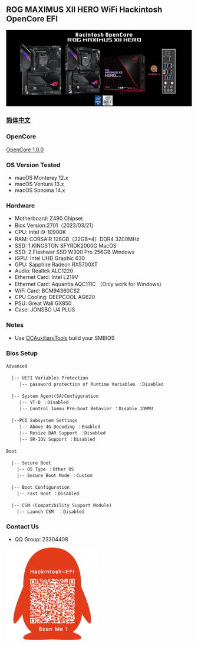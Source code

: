 ## ROG MAXIMUS XII HERO WiFi Hackintosh OpenCore EFI

![image](ScreenShot/Motherboard.jpg)

### [简体中文](README.zh_CN.md)

### OpenCore

[OpenCore 1.0.0](https://github.com/acidanthera/OpenCorePkg)

### OS Version Tested

- macOS Monterey 12.x
- macOS Ventura  13.x
- macOS Sonoma   14.x 

### Hardware

- Motherboard:  Z490 Chipset
- Bios Version:2701（2023/03/21）
- CPU: Intel i9-10900K
- RAM: CORSAIR 128GB（32GB*4）DDR4 3200MHz
- SSD: 1.KINGSTON SFYRDK2000G MacOS
- SSD: 2.Flashwar SSD W300 Pro 256GB Windows
- iGPU: Intel UHD Graphic 630
- GPU: Sapphire Radeon RX5700XT
- Audio: Realtek ALC1220
- Ethernet Card: Intel L219V
- Ethernet Card: Aquantia AQC111C （Only work for Windows）
- WiFi Card: BCM94360CS2
- CPU Cooling: DEEPCOOL AG620
- PSU: Great Wall GX850 
- Case: JONSBO U4 PLUS

### Notes

 - Use [OCAuxiliaryTools](https://github.com/ic005k/OCAuxiliaryTools) build your SMBIOS

### Bios Setup

```
Advanced

  |-- UEFI Variables Protection
     |-- password protection of Runtime Variables ：Disabled
     
  |-- System Agent(SA)Configuration
     |-- VT-D ：Disabled
     |-- Control Iommu Pre-boot Behavior ：Disable IOMMU
	   
  |--PCI Subsystem Settings
     |-- Above 4G Decoding ：Enabled
     |-- Resize BAR Support ：Disabled
     |-- SR-IOV Support ：Disabled
   
Boot

  |-- Secure Boot
    |-- OS Type ：Other OS
    |-- Secure Boot Mode ：Custom
      
  |-- Boot Configuration
    |-- Fast Boot ：Disabled
      
  |-- CSM (Compatibility Support Module)
    |-- Launch CSM  ：Disabled
```


### Contact Us

 - QQ Group: 23304408

![image](ScreenShot/QRCode.png)